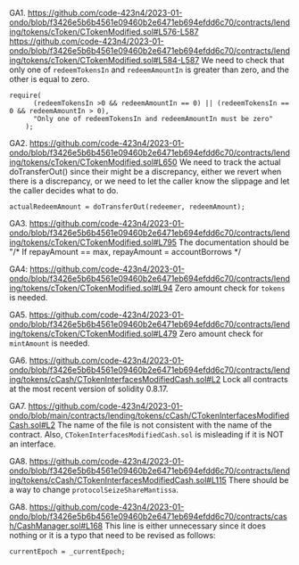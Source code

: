 GA1. https://github.com/code-423n4/2023-01-ondo/blob/f3426e5b6b4561e09460b2e6471eb694efdd6c70/contracts/lending/tokens/cToken/CTokenModified.sol#L576-L587
https://github.com/code-423n4/2023-01-ondo/blob/f3426e5b6b4561e09460b2e6471eb694efdd6c70/contracts/lending/tokens/cToken/CTokenModified.sol#L584-L587
We need to check that only one of ``redeemTokensIn`` and ``redeemAmountIn`` is greater than zero, and the other is equal to zero.
```
require(
      (redeemTokensIn >0 && redeemAmountIn == 0) || (redeemTokensIn == 0 && redeemAmountIn > 0),
      "Only one of redeemTokensIn and redeemAmountIn must be zero"
    );
```

GA2. https://github.com/code-423n4/2023-01-ondo/blob/f3426e5b6b4561e09460b2e6471eb694efdd6c70/contracts/lending/tokens/cToken/CTokenModified.sol#L650
We need to track the actual doTransferOut() since their might be a discrepancy, either we revert when there is a discrepancy, or we need to let the caller know the slippage and let the caller decides what to do. 

```
actualRedeemAmount = doTransferOut(redeemer, redeemAmount);

```
GA3. https://github.com/code-423n4/2023-01-ondo/blob/f3426e5b6b4561e09460b2e6471eb694efdd6c70/contracts/lending/tokens/cToken/CTokenModified.sol#L795
The documentation should be "/* If repayAmount == max, repayAmount = accountBorrows */

GA4: https://github.com/code-423n4/2023-01-ondo/blob/f3426e5b6b4561e09460b2e6471eb694efdd6c70/contracts/lending/tokens/cToken/CTokenModified.sol#L94
Zero amount check for ``tokens`` is needed.


GA5. https://github.com/code-423n4/2023-01-ondo/blob/f3426e5b6b4561e09460b2e6471eb694efdd6c70/contracts/lending/tokens/cToken/CTokenModified.sol#L479
Zero amount check for ``mintAmount`` is needed.

GA6. https://github.com/code-423n4/2023-01-ondo/blob/f3426e5b6b4561e09460b2e6471eb694efdd6c70/contracts/lending/tokens/cCash/CTokenInterfacesModifiedCash.sol#L2
Lock all contracts at the most recent version of solidity 0.8.17.

GA7. https://github.com/code-423n4/2023-01-ondo/blob/main/contracts/lending/tokens/cCash/CTokenInterfacesModifiedCash.sol#L2
The name of the file is not consistent with the name of the contract. Also, ``CTokenInterfacesModifiedCash.sol`` is misleading if it is NOT an interface.

GA8. https://github.com/code-423n4/2023-01-ondo/blob/f3426e5b6b4561e09460b2e6471eb694efdd6c70/contracts/lending/tokens/cCash/CTokenInterfacesModifiedCash.sol#L115
There should be a way to change ``protocolSeizeShareMantissa``. 

GA8. https://github.com/code-423n4/2023-01-ondo/blob/f3426e5b6b4561e09460b2e6471eb694efdd6c70/contracts/cash/CashManager.sol#L168
This line is either unnecessary since it does nothing or it is a typo that need to be revised as follows:
```
currentEpoch = _currentEpoch;

```

